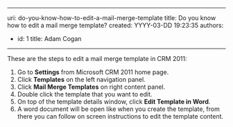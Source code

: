 

---
uri: do-you-know-how-to-edit-a-mail-merge-template
title: Do you know how to edit a mail merge template?
created: YYYY-03-DD 19:23:35
authors:
  - id: 1
    title: Adam Cogan
---




<span class='intro'> <p>These are the steps to edit a mail merge template in CRM 2011&#58;<br></p> </span>

<ol><li>Go to 
      <b>Settings</b> from Microsoft CRM 2011&#160;home page.</li><li>Click 
      <b>Templates</b> on the left navigation panel.</li><li>Click 
      <b>Mail Merge Templates</b> on right content panel.</li><li>Double click the template that you want to edit.</li><li>On top of the template details window, click 
      <b>Edit Template in Word</b>.</li><li>A word document will be open like when you create the template, from there you can follow on screen instructions to edit the template content.​<br><br></li></ol>


